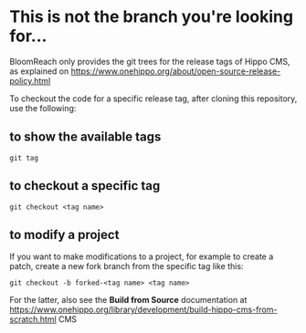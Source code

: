 # This is not the branch you're looking for...

BloomReach only provides the git trees for the release tags of Hippo CMS, as explained on https://www.onehippo.org/about/open-source-release-policy.html

To checkout the code for a specific release tag, after cloning this repository, use the following:

## to show the available tags

    git tag

## to checkout a specific tag

    git checkout <tag name>

## to modify a project
If you want to make modifications to a project, for example to create a patch, create a new fork branch from the specific tag like this:

    git checkout -b forked-<tag name> <tag name>

For the latter, also see the **Build from Source** documentation at https://www.onehippo.org/library/development/build-hippo-cms-from-scratch.html CMS
